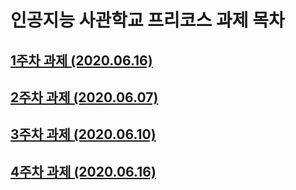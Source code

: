 # 인공지능 사관학교 프리코스 과제 목차

## [1주차 과제 (2020.06.16)](https://github.com/superjuyeon/GWANGJU_AI_PROJECT/blob/master/1주차_과제.ipynb)

## [2주차 과제 (2020.06.07)](https://github.com/superjuyeon/GWANGJU_AI_PROJECT/blob/master/2주차과제.ipynb)

## [3주차 과제 (2020.06.10)]()

## [4주차 과제 (2020.06.16)]()
